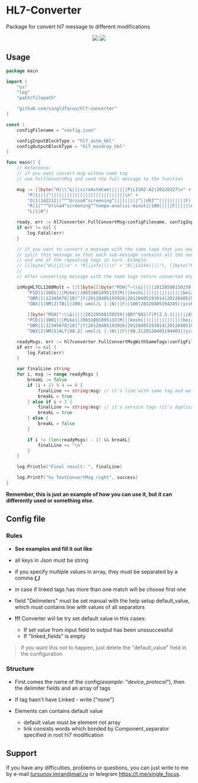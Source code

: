 # HL7-Converter 

Package for convert hl7 message to different modifications

<p> <center>
<img src="https://img.shields.io/badge/made_by-singl3focus-blue"> <img src="https://img.shields.io/badge/PRs-welcome-brightgreen.svg?style=flat">
</center> </p>

## Usage

```go
package main

import (
	"os"
	"log"
	"path/filepath"

	"github.com/singl3focus/hl7-converter"
)

const (
	configFilename = "config.json"

	configInputBlockType = "hl7_astm_hbl"
	configOutputBlockType = "hl7_mindray_hbl"
)

func main() {
	// Reference:
	// if you want convert msg withou same tag
	// use FullConvertMsg and send the full message to the function

	msg := []byte("H|\\^&|||sireAstmCom|||||||P|LIS02-A2|20220327\n" +
		"P|1||||^||||||||||||||||||||||||||||\n" +
		"O|1|142212||^^^Urina4^screening^|||||||||^||URI^^||||||||||F|||||\n" +
		"R|1|^^^Urina4^screening^^tempo-analisi-minuti|180|||||F|||||\n" +
		"L|1|N") 

	ready, err := hl7converter.FullConvertMsg(configFilename, configInputBlockType, configOutputBlockType, inputNewMsgHBL)
	if err != nil {
		log.Fatal(err)
	}

	// if you want to convert a message with the same tags that you needed,
	// split this message so that each sub-message contains all the service tags (non-repeating tags)
	// and one of the repeating tags in turn. Example:
	// [[]byte("H|1|2|\n" + "R||info|||\n" + "R||13144||||"), []byte("H|1|2|\n" + "R||info|||\n" + "R||13155||||")]
	//
	// After converting message with the same tags return converted msg which you could be assemble to your needed msg

	inMsgHL7CL1200Mult = [][]byte{[]byte("MSH|^~\\&|||||20120508150259||QRY^Q02|7|P|2.3.1||||||ASCII|||\n" + 
		"PID|1|1001|||Mike||19851001095133|M|||keshi|||||||||||||||beizhu|||||\n" +
		"OBR|1|12345678|10|^|Y|20120405193926|20120405193914|20120405193914|||||linchuangzhenduan|20120405193914|serum|lincyisheng|keshi||||||||3|||||||||||||||||||||||\n" +
		"OBX|1|NM|2|TBil|100| umol/L |-|N|||F||100|20120405194245||yishen|0|"),
	
		[]byte("MSH|^~\\&|||||20120508150259||QRY^Q02|7|P|2.3.1||||||ASCII|||\n" + 
		"PID|1|1001|||Mike||19851001095133|M|||keshi|||||||||||||||beizhu|||||\n" +
		"OBR|1|12345678|10|^|Y|20120405193926|20120405193914|20120405193914|||||linchuangzhenduan|20120405193914|serum|lincyisheng|keshi||||||||3|||||||||||||||||||||||\n" + 
		"OBX|2|NM|5|ALT|98.2| umol/L |-|N|||F||98.2|20120405194403||yishen|0|")}

	readyMsgs, err := hl7converter.FullConvertMsgWithSameTags(configFilename, configInputBlockType2, configOutputBlockType2, inMsgHL7CL1200Mult, "OBX")
	if err != nil {
		log.Fatal(err)
	}

	var finalLine string
	for i, msg := range readyMsgs {
		breakL := false
		if (i + 1) % 4 == 0 {
			finalLine += string(msg) // it's line with same tag and we get it and add to finalLine 
			breakL = true
		} else if i < 3 {
			finalLine += string(msg) // it's service tags (it's duplicate in every msg)
			breakL = true
		} else {
			breakL = false
		}

		if i != (len(readyMsgs) - 1) && breakL{
			finalLine += "\n"
		}
	}

	log.Println("Final result: ", finalLine)

	log.Printf("%s TestConvertMsg right", success)
}
```
**Remember, this is just an example of how you can use it, but it can differently used or something else.**


## Config file 
### Rules
- **See examples and fill it out like**

- all keys in Json must be string
- if you specify multiple values in array, they must be separated by a comma ***(,)***
- in case if linked tags has more than one match will be choose first one 
- field "Delimeters" must be set manual with the help setup default_value, which must contains line with values of all separators

- __!!!__ Converter wiil be try set default value in this cases:
	- If set value from input field to output has been unssuccessful
	- If "linked_fields" is empty 


> if you want this not to happen, just delete the "default_value" field in the configuration


### Structure
- First comes the name of the config(*example: "device_protocol"*), then the delimiter fields and an array of tags

- If tag hasn't have Linked - write ["none"]

- Elements can contains default value
    - default value must be element not array 
    - link consists words which bonded by Component_separator specified in root hl7 modification

## Support
If you have any difficulties, problems or questions, you can just write to me by e-mail <tursunov.imran@mail.ru> or telegram <https://t.me/single_focus>.
